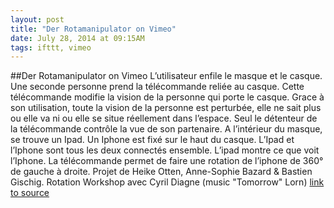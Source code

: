 ```yaml
---
layout: post
title: "Der Rotamanipulator on Vimeo"
date: July 28, 2014 at 09:15AM
tags: ifttt, vimeo
---
```

##Der Rotamanipulator on Vimeo
L’utilisateur enfile le masque et le casque. Une seconde personne prend la télécommande reliée au casque. Cette télécommande modifie la vision de la personne qui porte le casque. Grace à son utilisation, toute la vision de la personne est perturbée, elle ne sait plus ou elle va ni ou elle se situe réellement dans l’espace. Seul le détenteur de la télécommande contrôle la vue de son partenaire. A l’intérieur du masque, se trouve un Ipad. Un Iphone est fixé sur le haut du casque. L’Ipad et l’Iphone sont tous les deux connectés ensemble. L’ipad montre ce que voit l’Iphone. La télécommande permet de faire une rotation de l’iphone de 360° de gauche à droite. Projet de Heike Otten, Anne-Sophie Bazard &amp; Bastien Gischig. Rotation Workshop avec Cyril Diagne (music &quot;Tomorrow&quot; Lorn)
[link to source](http://ift.tt/1lJOvXZ) 
